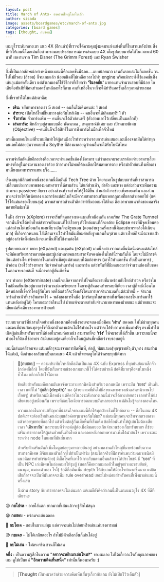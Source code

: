 ```yaml
---
layout: post
title: March of Ants- สงครามใหญ่โลกใบเล็ก
author: sisada
image: assets/boardgames/etc/march-of-ants.jpg
categories: [board games]
tags: [thought, กบชอบ]
---
```

เกมยูโรระดับกลางเบา แนว 4X (อีกแล้ว)ที่เราจะได้ควบคุมฝูงมดมาแก่งแย่งพื้นที่ในสวนหลังบ้าน สิ่งที่ทำให้เกมนี้โดดเด่นคือสามารถมอบประสบการณ์การเล่นแบบ 4X เต็มรูปแบบมายัดใส่ในเวลาแค่ 60 นาที ผลงานจาก Tim Eisner (The Grimm Forest) และ Ryan Swisher



---



สิ่งที่เป็นเอกลักษณ์อย่างหนึ่งของเกมนี้คือแอคชั่นมีน้อย....แบบน้อยมาก เล่นกันรอบล่ะไม่กี่แอคชั่น วนไปไม่กี่รอบ (สี่รอบ) ก็จบเกมแล้ว น้อยชนิดที่ไม่เหลือเวลาไปทำ engine หรือแม้กระทั้งใช้แอคชั่นทิ้งเล่นๆแม้แต่ครั้งเดียว แต่ตัวเกมเองก็ใช้วิธีการที่เรียกว่า **'รีแอคชั่น'** มาทดแทนจำนวนรอบที่มีน้อย ไอเดียคือทันทีที่มีคนทำแอคชั่นหลักอะไรก็ตาม คนที่เหลือในวงก็จะได้ทำรีแอคชั่นเล็กๆตามด้วยเสมอ

สิ่งที่เราทำได้ในแต่ล่ะตาคือ:
* **เดิน:** ขยับทหารของเรา 5 สเตป -- คนอื่นได้เดินคนล่ะ 1 สเตป
* **สำรวจ:** เปิดไทล์ใหม่ขึ้นมาวางต่อกับไทล์เดิม -- คนอื่นจะได้เกิดมดฟรี 1 ตัว
* **จั่วการ์ด:** จั่วการ์ดเพิ่ม -- คนอื่นจะได้ตัวอ่อนฟรี (ตัวอ่อนเอาไว้เปลี่ยนเป็นมดอีกที)
* **เล่นการ์ด:** มีหลักๆอยู่สามแบบคือ พัฒนามด , เหตุการณ์พิเศษ และ เป้าหมายพิเศษ (Objective) --คนอื่นก็จะได้สิทธิ์ในการทิ้งการ์ดในมือเพื่อจั่วใหม่


ตรงนี้ผมชอบในแง่ที่ระบบมันทำให้ผู้เล่นมีอะไรทำระหว่างรอบการเล่นเสมอและเนื่องจากมันได้ทำทุกคนเลยไม่ค่อยวุ่นวายแบบใน Scythe ที่ต้องมาคอยดูว่าคนอื่นจะได้รับโบนัสไหม



---



ความจำกัดกัดเขี่ยอีกอย่างคือเวลาจะทำแอคชั่นต้องใช้อาหาร แต่ว่าตอนจบรอบเราต้องจ่ายอาหารเลี้ยงทหารที่อยู่ในกระดานของเราด้วย ถ้าอาหารไม่พอก็ต้องเลือกให้มดทหารตาย หรือฆ่าตัวอ่อนทิ้งเพื่อเอามาเลี้ยงมดทหารเราแทน บรื้อ......

เรื่องสนุกพิลึกอย่างหนึ่งของเกมนี้คือมันมี Tech Tree ด้วย โดยจะมาในรูปแบบการ์ดที่เราสามารถเปลี่ยนแปลงกายภาพของมดทหารเราได้สามส่วน ได้แก่ส่วนหัว, ลำตัว และหาง แต่ล่ะส่วนจะเพิ่มความสามารถ passieve กับเรา อย่างส่วนหัวจะช่วยให้สู้ได้ดีขึ้น ส่วนลำตัวจะช่วยเพิ่มระยะเดิน และส่วนหางจะช่วยให้กินน้อยลง และการ์ดแต่ล่ะใบก็จะมีความสามารถเสริมแหกกฎเกมที่แตกต่างออกไป (แต่ใช้ได้แค่ผลของใบบนสุด) ความสามารถส่วนตัวคิดว่าทำธีมออกมาได้ดีนะ คือเอาพวกแนวคิดของมดจริงหลายพันธ์มาใช้

ในฝั่ง สำรวจ (eXplore) เราจะเริ่มที่จุดกลางของแผนที่เหมือนกัน เกมเรียก The Grate Turnnel จากนั้นก็จะได้หยิบไทล์สำรวจเปิดแผนที่ไปเรื่อยๆ ตัวไทล์แผนที่ก็จะคล้าย Eclipse ตรงที่มีจุดเชื่อมต่อแต่ล่ะด้านไม่เหมือนกัน แผนที่บางอันก็จะมีรูหนอน (ตอนอ่านรูลครั้งแรกนี้มีแอบขำเพราะล้อได้เนียนมาก) ที่เกิดจากหนอน ไส้เดือนเจาะไว้ทำให้มันเชื่อมต่อกับรูหนอนอื่นๆด้วย แต่บางไทล์ก็จะมีตะขาบเฝ้าอยู่ต้องกำจัดทิ้งก่อนถึงจะเอาพื้นที่ไปใช้งานต่อได้

รูปแบบของการ ขยาย (eXpand) และขุดค้น (eXploit) เกมนี้จะต่างจากเกมอื่นนิดนึงตรงแต่ล่ะไทล์จะมีช่องทรัพยากรหลายช่องและผู้เล่นหลายคนสามารถจับจองช่องในไทล์นี้ร่วมกันได้ โดยจะไม่มีการตีกันแต่อย่างใด ทรัพยากรในเกมก็จะมีอยู่แค่สามแบบได้แก่อาหาร (เอาไว้ทำแอคชั่น กับเป็นอาหาร) , ตัวอ่อน (รอไว้สร้างทหาร กับจ่ายค่าเล่นการ์ด) และการ์ด แต่ว่าทันที่ที่มีมดเยอะกว่าจำนวนช่องเก็บของในตอนจบรอบล่ะก็ จะมีการต่อสู้กันเกิดขึ้น

การ ทำลาย (eXterminate) เกมนี้จะเกิดจากการไปโจมตีตะขาบที่มาพร้อมกับไทล์สำรวจ หรือว่าในไทล์มีมดยืนกันอยู่มากกว่าจำนวนช่องทรัพยากร โดยจะสู้กันตอนท้ายรอบทีเดียว เวลาสู้ก็จะมีเงื่อนไขนิดหน่อยที่เช็คว่าใครสู้กับใคร พอได้แล้วก็จะวัดพลังโดนการเอาจำนวนมดที่แต่ล่ะฝ่ายมี + จำนวนการ์ดส่วนหัวที่เราอัพเกรดไว้ + พลังของการในมือ (การ์ดทุกใบสามารถทิ้งเพื่อเอาเลขในการ์ดมาใช้แทนพลังต่อสู้ได้) ใครเยอะกว่าก็ชนะไป ฝ่ายแพ้จะตายเท่ากับจำนวนทหารของฝ่ายชนะ แต่ฝ่ายชนะจะเสียแค่ครึ่งเดียวของทหารฝ่ายแพ้



---



ระบบบาลานซ์ที่น่าสนใจอย่างหนึ่งของเกมคือหนึ่งรอบจะจบลงเมื่อมีคน **'ผ่าน'** สองคน ไม่ใช่ผ่านทุกคน และคนที่ผ่านก่อนทุกๆครั้งที่ถึงตาตัวเองแม้จะไม่ได้ทำอะไร แต่ว่าจะได้รับอาหารเพิ่มมาฟรีๆ ตรงนี้ทำให้เกิดผู้เล่นที่หาทรัพยากรได้น้อยในรอบก่อนหน้า สามารถที่จะ **'เร่ง'** ให้จบรอบได้เร็วขึ้น เพราะเกมนี้จะทำอะไรก็ต้องใช้อาหาร ถ้ามีเยอะอยู่คนเดียวก็จะโดนผู้เล่นที่เหลือเร่งจบรอบอยู่ดี

เกมนี้เล่นแค่สี่รอบจบ แต้มหลักๆจะมาจากการยึดพื้นที่, ต่อสู้, พัฒนามด(ทุกๆเซทหัว,ตัว,หาง สามส่วนได้แต้ม), คือถ้ามองกลับมาเป็นเกมแนว 4X แล้วก็จะพอถูไถได้ว่าครบทุกมิติมาก

> 🐸**[กบชอบ]** -- ความประทับใจหลักคือมันเป็นเกม 4X ฉบับ Express ที่ทุกย่นย่อมาเล็กจิ๋ว (กล่องก็เล็ก) โดยที่ยังเก็บอารมณ์ของเกมแนวนี้ไว้ได้ครบถ้วนดี ข้อดีที่มากๆคือจบในหนึ่งชั่วโมง กติกาก็เข้าใจไม่ยาก
> 
> ข้อเสียสำหรับผมคือเกมมันหาจังหวะกางยากนิดนึงสำหรับวงเกมหนัก เพราะมัน **'เยอะ'** เกินคั่นเวลา แต่ก็ไม่ **'ลุ่มลึก (depth)'** พอ (ด้วยความที่มันไม่มีสายเฉพาะทางเน้นเล่นหน้างานไปเรื่อยๆ) สำหรับเกมมีเนื้อหนัง แต่คิดว่าในวงระดับกลางเกมนี้น่าจะได้กางบ่อยกว่า เลยทำให้น่าเสียดายอยู่เหมือนกัน เพราะที่ชอบไอเดียการออกแบบมันหลายอย่าง แต่ดันไม่รู้จะกางตอนไหน
> 
> ความฉลาดในการแก้ปัญหาที่น่าสนใจของเกมนี้คือให้ทุกฝ่ายเริ่มที่ไทล์กลาง -- คือในเกม 4X ปกติเราจะต้องเริ่มกันคนล่ะมุมแล้วค่อยๆมาเจอกันใช่มะ? แต่เกมนี้ทุกคนจะเริ่มจากตรงกลางแล้วค่อยๆขยายที่ออกไป แล้วเริ่มต่อสู้กันเมื่อพื้นที่เริ่มเต็ม ข้อดีคือมันทำให้ผู้เล่นไม่ต้องเสียเวลา **'เดินหากัน'** และระบบที่ว่าจะต่อสู้ต่อเมื่อมีมดเยอะเกินจำนวนช่องเก็บทรัพยากร ก็ช่วยเสริมบรรยากาศให้ผู้เล่นช่วยกันเปิดไทล์ และตลบหลังออกทหารมาเพิ่มได้น่าสนใจ เพราะระยะระหว่าง node ในแผนที่มันสั้นมาก
> 
> สำหรับตัวเสริมมันก็เพิ่มโมดูลย่อยๆมาหลายอันอยู่ อย่างมดงานตัวใหญ่ที่มาพร้อมกับความสามารถพิเศษ มีจับแมลงตัวเล็กๆไปทำเป็นฟาร์ม (ตามโลกจริงที่มีการค้นพบว่ามดบางชนิดมีแนวคิดการทำฟาร์มด้วย) มีเชื้อโรคที่เอาไว้เกาะกับมดคนอื่นแล้วเราได้ประโยชน์ มี **'บอส'** ที่เป็น NPC เก่งพิเศษโผล่ออกมาให้รุมสู้ (บอสก็คือพวกแมลงตัวใหญ่ๆอย่างตะขาบยักษ์, แมงมุม, แมลงเต่าทอง ไรงี้) ข้อดีคือมันเพิ่ม depth ให้กับเกมให้มีอะไรทำมากขึ้นมาก แต่ข้อเสียก็อาจจะเป็นที่มันอาจจะเพิ่ม rule overhead เยอะไปหน่อยสำหรับคนที่เพิ่งมาเล่นเกมนี้ครั้งแรก
> 
> ถึงด้าน story กับบรรยากาศจะไม่เด่นมาก แต่ผมก็ยังคิดว่าเกมนี้เป็นเกมแนวยูโร 4X ที่ดีทีเดียวนะ


😍 **กบโปรด** - อวยไส้แตก ยากมากที่เล่นแล้วจะรู้สึกไม่สนุก

😁 **กบชอบ** - พร้อมจะเล่นตลอด

🙂 **กบโอเค** - ชอบในบางแง่มุม แต่อาจจะเล่นไม่บ่อยหรือเล่นแค่บางอารมณ์

😐 **กบเฉย** - ไม่ได้เกลียดอะไร ถ้าไม่มีตัวเลือกอื่นก็เล่นได้อยู่

🖕 **กบไม่เล่น** - ไม่ตรงจริต ชวนก็ไม่เล่น

**อนึ่ง :** เป็นความรู้สึกในความ **"อยากจะหยิบมาเล่นไหม?"** ของผมเอง ไม่ได้เกี่ยวอะไรกับคุณภาพของเกม ดูให้เป็นแค่ **"อีกความคิดเห็นหนึ่ง"** เท่านั้นก็พอนะครับ :)



---



> 
> [**Thought** เป็นหมวดว่าด้วยความคิดเห็นสั้นๆเกี่ยวกับเกม ยังไม่เป็นรีวิวเต็มตัว]
> 
> 
> 

